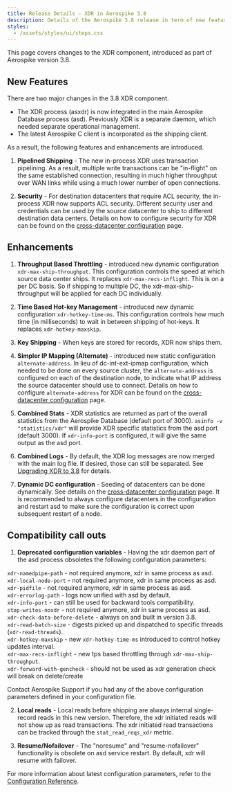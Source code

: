 ```yaml
---
title: Release Details - XDR in Aerospike 3.8
description: Details of the Aerospike 3.8 release in term of new features, compatibility call outs and other changes in XDR.
styles:
  - /assets/styles/ui/steps.css
---
```


This page covers changes to the XDR component, introduced as part of Aerospike version 3.8.

## New Features

There are two major changes in the 3.8 XDR component.
- The XDR process (asxdr) is now integrated in the main Aerospike Database process (asd). Previously XDR is a separate daemon, which needed separate operational management.
- The latest Aerospike C client is incorporated as the shipping client.

As a result, the following features and enhancements are introduced.

1. **Pipelined Shipping** - The new in-process XDR uses transaction pipelining. As a result, multiple write transactions can be "in-flight" on the same established connection, resulting in much higher throughput over WAN links while using a much lower number of open connections.

2. **Security** - For destination datacenters that require ACL security, the in-process XDR now supports ACL security. Different security user and credentials can be used by the source datacenter to ship to different destination data centers. Details on how to configure security for XDR can be found on the [cross-datacenter configuration](/docs/operations/configure/cross-datacenter) page.

## Enhancements

1. **Throughput Based Throttling** - introduced new dynamic configuration `xdr-max-ship-throughput`. This configuration controls the speed at which source data center ships. It replaces `xdr-max-recs-inflight`. This is on a per DC basis. So if shipping to multiple DC, the xdr-max-ship-throughput will be applied for each DC individually.

2. **Time Based Hot-key Management** - introduced new dynamic configuration `xdr-hotkey-time-ms`. This configuration controls how much time (in milliseconds) to wait in between shipping of hot-keys.  It replaces `xdr-hotkey-maxskip`.

3. **Key Shipping** - When keys are stored for records, XDR now ships them.

4. **Simpler IP Mapping (Alternate)** - introduced new static configuration `alternate-address`. In lieu of dc-int-ext-ipmap configuration, which needed to be done on every source cluster, the `alternate-address` is configured on each of the destination node, to indicate what IP address the source datacenter should use to connect. Details on how to configure 
`alternate-address` for XDR can be found on the [cross-datacenter configuration](/docs/operations/configure/cross-datacenter) page.

5. **Combined Stats** - XDR statistics are returned as part of the overall statistics from the Aerospike Database (default port of 3000).
 `asinfo -v "statistics/xdr"` will provide XDR specific statistics from the asd port (default 3000). If `xdr-info-port` is 
 configured, it will give the same output as the asd port.

6. **Combined Logs** - By default, the XDR log messages are now merged with the main log file. If desired, those can still be separated.
See [Upgrading XDR to 3.8](/docs/operations/upgrade/xdr_to_3_8) for details.

7. **Dynamic DC configuration** - Seeding of datacenters can be done dynamically. See details on the 
[cross-datacenter configuration](/docs/operations/configure/cross-datacenter) page. It is recommended to always 
configure datacenters in the configuration and restart asd to make sure the configuration is correct upon subsequent restart of a node.

## Compatibility call outs

1. **Deprecated configuration variables** - Having the xdr daemon part of the asd process obsoletes the following configuration parameters:

  `xdr-namedpipe-path`  - not required anymore, xdr in same process as asd.<br>
  `xdr-local-node-port` - not required anymore, xdr in same process as asd.<br>
  `xdr-pidfile`         - not required anymore, xdr in same process as asd.<br>
  `xdr-errorlog-path`   - logs now unified with asd by default.<br>
  `xdr-info-port`       - can still be used for backward tools compatibility.<br>
  `stop-writes-noxdr`   - not required anymore, xdr in same process as asd.<br>
  `xdr-check-data-before-delete` - always on and built in version 3.8.<br>
  `xdr-read-batch-size`          - digests picked up and dispatched to specific threads (`xdr-read-threads`).<br>
  `xdr-hotkey-maxskip`           - new `xdr-hotkey-time-ms` introduced to control hotkey updates interval.<br>
  `xdr-max-recs-inflight`        - new tps based throttling through `xdr-max-ship-throughput`.<br>
  `xdr-forward-with-gencheck`    - should not be used as xdr generation check will break on delete/create<br>

  Contact Aerospike Support if you had any of the above configuration parameters defined in your configuration file.

2. **Local reads** - Local reads before shipping are always internal single-record reads in this new version. Therefore, the xdr initiated reads will not
  show up as read transactions. The xdr initiated read transactions can be tracked through the `stat_read_reqs_xdr` metric.

3. **Resume/Nofailover** - The "noresume" and "resume-nofailover" functionality is obsolete on asd service restart. By default, xdr will resume with failover.


For more information about latest configuration parameters, refer to the [Configuration Reference](/docs/reference/configuration).

